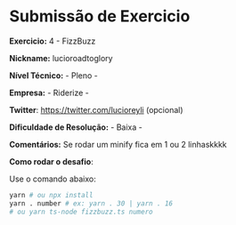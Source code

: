 # Submissão de Exercicio

**Exercicio:** 4 - FizzBuzz

**Nickname:** lucioroadtoglory

**Nível Técnico:** - Pleno -

**Empresa:** - Riderize -

**Twitter**: https://twitter.com/lucioreyli (opcional)

**Dificuldade de Resolução:** - Baixa -

**Comentários:** Se rodar um minify fica em 1 ou 2 linhaskkkk

**Como rodar o desafio**:

Use o comando abaixo:

```bash
yarn # ou npx install
yarn . number # ex: yarn . 30 | yarn . 16
# ou yarn ts-node fizzbuzz.ts numero
```
